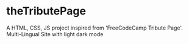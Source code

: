 # theTributePage
A HTML, CSS, JS project inspired from 'FreeCodeCamp Tribute Page'. Multi-Lingual Site with light dark mode
